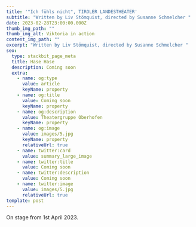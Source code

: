```yaml
---
title: '"Ich fühls nicht", TIROLER LANDESTHEATER'
subtitle: "Written by Liv Stömquist, directed by Susanne Schmelcher "
date: 2023-02-28T23:00:00.000Z
thumb_img_path: ""
thumb_img_alt: Viktoria in action
content_img_path: ""
excerpt: "Written by Liv Stömquist, directed by Susanne Schmelcher "
seo:
  type: stackbit_page_meta
  title: Hase Hase
  description: Coming soon
  extra:
    - name: og:type
      value: article
      keyName: property
    - name: og:title
      value: Coming soon
      keyName: property
    - name: og:description
      value: Theatergruppe Oberhofen
      keyName: property
    - name: og:image
      value: images/5.jpg
      keyName: property
      relativeUrl: true
    - name: twitter:card
      value: summary_large_image
    - name: twitter:title
      value: Coming soon
    - name: twitter:description
      value: Coming soon
    - name: twitter:image
      value: images/5.jpg
      relativeUrl: true
template: post
---
```

O﻿n stage from 1st April 2023.
